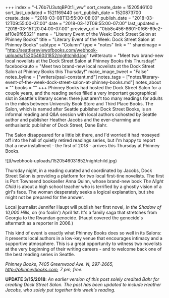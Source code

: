+++
index = "-L76b7U3utqBP0t1i_ww"
sort_create_date = 1520546100
sort_last_updated = 1521169440
sort_publish_date = 1520873700
create_date = "2018-03-08T13:55:00-08:00"
publish_date = "2018-03-12T09:55:00-07:00"
date = "2018-03-12T09:55:00-07:00"
last_updated = "2018-03-15T20:04:00-07:00"
preview_url = "0bb8c456-8601-0f66-69c2-af10e9f65321"
name = "Literary Event of the Week: Dock Street Salon at Phinney Books"
title = "Literary Event of the Week: Dock Street Salon at Phinney Books"
subtype = "Column"
type = "notes"
link = ""
shareimage = "http://seattlereviewofbooks.com/webhook-uploads/1520546031852/nightchild.jpg"
twitterauto = "Meet two brand-new local novelists at the Dock Street Salon at Phinney Books this Thursday!"
facebookauto = "Meet two brand-new local novelists at the Dock Street Salon at Phinney Books this Thursday!"
make_image_tweet = "False"
notes_byline = ["writers/paul-constant.md"]
notes_tags = ["notes/literary-event-of-the-week-dock-street-salon-at-phinney-books.md"]
notes_about = ""
books = ""
+++
Phinney Books had hosted the Dock Street Salon for a couple years, and the reading series filled a very important geographical slot in Seattle's literary scene: there just aren't too many readings for adults in the miles between University Book Store and Third Place Books. The Salon, which is named after Seattle publisher Dock Street Books, is an informal reading and Q&A session with local authors cohosted by Seattle author and publisher Heather Jacobs and the ever-charming and enthusiastic publisher of Dock Street, Dane Bahr.

The Salon disappeared for a little bit there, and I'd worried it had moseyed off into the hall of quietly retired readings series, but I'm happy to report that a new installment - the first of 2018 - arrives this Thursday at Phinney Books.

<p class="image-left">![](/webhook-uploads/1520546031852/nightchild.jpg)</p>

Thursday night, in a reading curated and coordinated by Jacobs, Dock Street Salon is providing a platform for two local first-tine novelists. The first is Port Townsend bookseller Anna Quinn, whose brand-new book *The Night Child* is about a high school teacher who is terrified by a ghostly vision of a girl's face. The woman desperately seeks a logical explanation, but she might not be prepared for the answer.

Local journalist Jennifer Haupt will publish her first novel, *In the Shadow of 10,000 Hills*, on (no foolin') April 1st. It's a family saga that stretches from Georgia to the Rwandan genocide. (Haupt covered the genocide's aftermath as a reporter in 2006.)

This kind of event is exactly what Phinney Books does so well in its Salons: it presents local authors in a low-key venue that encourages intimacy and a supportive atmosphere. This is a great opportunity to witness two novelists at the very beginning of their writing careers - and to welcome back one of the best reading series in Seattle.

*Phinney Books, 7405 Greenwood Ave. N, 297-2665, http://phinneybooks.com, 7 pm, free.*

**UPDATE 3/15/2018**: *An earlier version of this post solely credited Bahr for creating Dock Street Salon. The post has been updated to include Heather Jacobs, who solely put together this week's reading.*